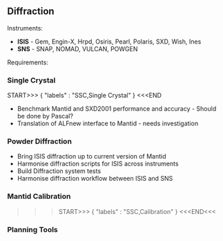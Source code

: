 ## Diffraction

Instruments:

- **ISIS** - Gem, Engin-X, Hrpd, Osiris, Pearl, Polaris, SXD, Wish, Ines
- **SNS** - SNAP, NOMAD, VULCAN, POWGEN

Requirements:

### Single Crystal

START>>>
{
	"labels" : "SSC,Single Crystal"
}
<<<END

- Benchmark Mantid and SXD2001 performance and accuracy - Should be done by Pascal?
- Translation of ALFnew interface to Mantid - needs investigation

### Powder Diffraction

- Bring ISIS diffraction up to current version of Mantid
- Harmonise diffraction scripts for ISIS across instruments
- Build Diffraction system tests
- Harmonise diffraction workflow between ISIS and SNS

### Mantid Calibration

>>>START>>>
{
	"labels" : "SSC,Calibration"
}
<<<END<<<

### Planning Tools 

